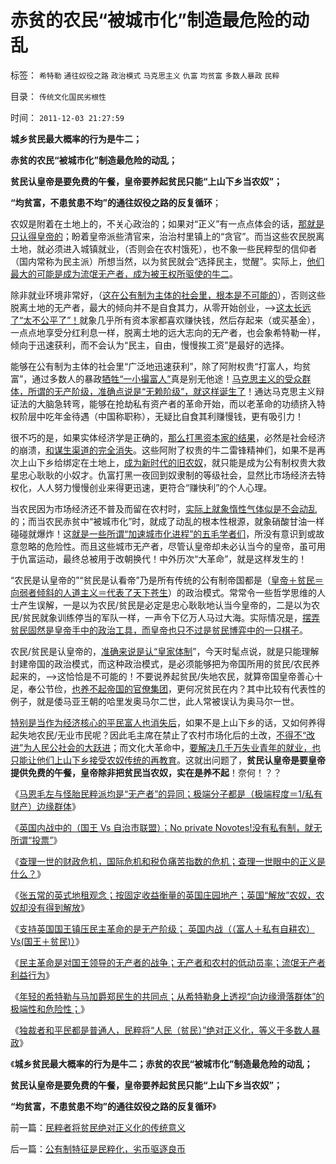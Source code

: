 # 赤贫的农民“被城市化”制造最危险的动乱

标签： `希特勒` `通往奴役之路` `政治模式` `马克思主义` `仇富` `均贫富` `多数人暴政` `民粹` 

目录： `传统文化国民劣根性`

时间： `2011-12-03 21:27:59`

**城乡贫民最大概率的行为是牛二；**

**赤贫的农民“被城市化”制造最危险的动乱；**

**贫民认皇帝是要免费的午餐，皇帝要养起贫民只能“上山下乡当农奴”；**

**“均贫富，不患贫患不均”的通往奴役之路的反复循环**；

农奴是附着在土地上的，不关心政治的；如果对“正义”有一点点体会的话，[那就是只认得皇帝的](../../../2011/11/17/贵族蔑视平民，富人鄙视穷人.md)；盼着皇帝派些清官来，治治村里镇上的“贪官”。而当这些农民脱离土地，就必须进入城镇就业，（否则会在农村饿死），也不象一些民粹型的信仰者（国内常称为民主派）所想当然，以为贫民就会“选择民主，觉醒”。实际上，[他们最大的可能是成为流氓无产者，成为被王权所驱使的牛二](../../../2011/10/21/民主不是为了报复，请不要选择克伦威尔革命.md)。

除非就业环境非常好，（[这在公有制为主体的社会里，根本是不可能的](../../../2011/3/18/失业危机＝（前刘易斯拐点＋后刘易斯拐点）.md)），否则这些脱离土地的无产者，最大的倾向并不是自食其力，从零开始创业，——>[这太长远了“太不公平了”！](../../../2009/8/26/仇富的牛二没前途.md)就象几乎所有资本家都喜欢赚快钱，然后存起来（或买基金），一点点地享受分红利息一样，脱离土地的远大志向的无产者，也会象希特勒一样，倾向于迅速获利，而不会认为“民主，自由，慢慢挨工资”是最好的选择。

能够在公有制为主体的社会里“广泛地迅速获利”，除了阿附权贵“打富人，均贫富”，通过多数人的暴政[牺牲“一小撮富人”](../../../2009/10/13/两千年社稷延寿之九字真言.md)真是别无他途！[马克思主义的受众群体，所谓的无产阶级，准确点说是“无赖阶级”，就这样诞生了](../../../2009/6/26/马恩主义为什么适合移植入中国传统社会.md)！通达马克思主义辩证法的大脑急转弯，能够在抢劫私有资产者的革命开始，而以老革命的功绩挤入特权阶层中吃年金待遇（中国称职称），无疑比自食其利赚慢钱，更有吸引力！

很不巧的是，如果实体经济学是正确的，[那么打黑资本家的结果](../../../2009/8/27/富人不需要保护，特权才需要保护.md)，必然是社会经济的崩溃，[和谋生渠道的完全消失](../../../2010/4/29/独立消费者的消失消除了自由职业的可能性.md)。这些阿附了权贵的牛二雷锋精神们，如果不是再次上山下乡给绑定在土地上，[成为新时代的旧农奴](../../../2010/4/29/古埃及中王国的经济流程极类明朝.md)，就只能是成为公有制权贵大救星忠心耿耿的小奴才。仇富打黑一夜回到奴隶制的等级社会，显然比市场经济去特权化，人人努力慢慢创业来得更迅速，更符合“赚快利”的个人心理。

当农民因为市场经济还不普及而留在农村时，[实际上就象惰性气体似是不会动乱](../../../2011/11/18/农村的社会特性是围绕土地的惰性.md)的；而当农民赤贫中“被城市化”时，就成了动乱的根本性根源，就象硝酸甘油一样碰碰就爆炸！这[就是一些所谓“加速城市化进程”的五毛学者们](../../../2010/1/29/“户籍制度改革城市化”的本质是浩劫.md)，所没有意识到或故意忽略的危险性。而且这些城市无产者，尽管认皇帝却未必认当今的皇帝，虽可用于仇富运动，最终总被用于改朝换代！中外历次“大革命”，就是这样发生的！

“农民是认皇帝的”“贫民是认看帝”乃是所有传统的公有制帝国都是（[皇帝＋贫民＝向弱者倾斜的人道主义＝代表了天下苍生](../../../2011/11/16/“信仰”“无私”“道德”“向弱者倾斜”的含义.md)）的政治模式。常常令一些哲学思维的人士产生误解，一是以为农民/贫民是必定是忠心耿耿地认当今皇帝的，二是以为农民/贫民就象训练停当的军队一样，一声令下亿万人马过大海。实际情况是，[摆弄贫民固然是皇帝手中的政治工具，而皇帝也只不过是贫民博弈中的一只棋子](../../../2011/11/24/缺乏信仰是公有制的丧钟.md)。

农民/贫民是认皇帝的，[准确来说是认“皇家体制](../../../2011/11/24/（皇帝＋自耕农民）社会联盟的政治意义.md)”，今天时髦点说，就是只能理解封建帝国的政治模式，而这种政治模式，是必须能够把为帝国所用的贫民/农民养起来的，——>这恰恰是不可能的！不要说养起贫民/失地农民，就算帝国皇帝善心十足，奉公节俭，[也养不起帝国的官僚集团](../../../2009/9/14/私有制和公有制之争.md)，更何况贫民在内？其中比较有代表性的例子，就是倭马亚王朝的哈里发奥马尔二世，此人常被误认为奥马尔一世。

[特别是当作为经济核心的平民富人也消失后](../../../2009/8/27/仇富的目的是为了均赤贫的社会公平？.md)，如果不是上山下乡的话，又如何养得起失地农民/无业市民呢？因此毛主席在禁止了农村市场化后的土改，[不得不“改进”为人民公社会的大跃进](../../../2011/11/23/土改和人民公社之间的市场经济的重要性.md)；而文化大革命中，[要解决几千万失业青年的就业，也只能让他们上山下乡接受农奴传统的再教育](../../../2009/8/6/廉价愤青红卫兵供应过剩的危机.md)。这就出问题了，**贫民认皇帝是要皇帝提供免费的午餐，皇帝除非把贫民当农奴，实在是养不起**！奈何！？？

《[马恩毛左与怪胎民粹派均是“无产者”的异同；极端分子都是（极端程度＝1/私有财产）边缘群体](../../../2011/12/1/希特勒类（极端程度＝1／私有财产）边缘群体.md)》

《[英国内战中的（国王 Vs 自治市联盟）；No private Novotes!没有私有制，就无所谓“投票”](../../../2011/12/1/英国内战中的（国王Vs自治市联盟）中的一小撮.md)》

《[查理一世的财政危机，国际危机和税负痛苦指数的危机；查理一世眼中的正义是什么？](../../../2011/12/2/英国的财政危机和税负痛苦指数的危机.md)》

《[张五常的英式地租观念；按固定收益衡量的英国庄园地产；英国“解放”农奴，农奴却没有得到解放](../../../2011/12/2/英国庄园土地制度和张五常的地租.md)》

《[支持英国国王镇压民主革命的是无产阶级； 英国内战（（富人＋私有自耕农） Vs(国王＋贫民)）](../../../2011/12/2/英国内战（（富人＋私有自耕农）Vs(国王＋贫民)）.md)》

《[民主革命是对国王领导的无产者的战争；无产者和农村的低动员率；流氓无产者利益行为](../../../2011/12/2/流氓无产者甘当牛二的利益合理性.md)》

《[年轻的希特勒与马加爵郑民生的共同点；从希特勒身上透视“向边缘滑落群体”的极端性和危险性；](../../../2011/12/3/希特勒曾是一个好孩子,好士兵.md)》

《[独裁者和平民都是普通人，民粹将“人民（贫民）”绝对正义化，等义于多数人暴政](../../../2011/12/3/民粹者将贫民绝对正义化的传统意义.md)》

《**城乡贫民最大概率的行为是牛二；赤贫的农民“被城市化”制造最危险的动乱；**

**贫民认皇帝是要免费的午餐，皇帝要养起贫民只能“上山下乡当农奴”；**

**“均贫富，不患贫患不均”的通往奴役之路的反复循环**》



前一篇：[民粹者将贫民绝对正义化的传统意义](../../../2011/12/3/民粹者将贫民绝对正义化的传统意义.md)

后一篇：[公有制特征是民粹化，劣币驱逐良币](../../../2011/12/3/公有制特征是民粹化，劣币驱逐良币.md)